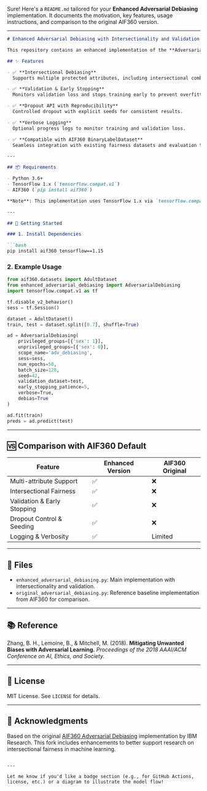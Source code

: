 Sure! Here's a `README.md` tailored for your **Enhanced Adversarial Debiasing** implementation. It documents the motivation, key features, usage instructions, and comparison to the original AIF360 version.

---

````markdown
# Enhanced Adversarial Debiasing with Intersectionality and Validation Support

This repository contains an enhanced implementation of the **Adversarial Debiasing** algorithm from [AIF360](https://github.com/IBM/AIF360), with additional support for intersectional fairness, validation-based early stopping, and improved training robustness.

## ✨ Features

- ✅ **Intersectional Debiasing**  
  Supports multiple protected attributes, including intersectional combinations (e.g., race+gender).

- ✅ **Validation & Early Stopping**  
  Monitors validation loss and stops training early to prevent overfitting.

- ✅ **Dropout API with Reproducibility**  
  Controlled dropout with explicit seeds for consistent results.

- ✅ **Verbose Logging**  
  Optional progress logs to monitor training and validation loss.

- ✅ **Compatible with AIF360 BinaryLabelDataset**  
  Seamless integration with existing fairness datasets and evaluation tools.

---

## 📦 Requirements

- Python 3.6+
- TensorFlow 1.x (`tensorflow.compat.v1`)
- AIF360 (`pip install aif360`)

**Note**: This implementation uses TensorFlow 1.x via `tensorflow.compat.v1` and disables eager execution explicitly.

---

## 🚀 Getting Started

### 1. Install Dependencies

```bash
pip install aif360 tensorflow==1.15
````

### 2. Example Usage

```python
from aif360.datasets import AdultDataset
from enhanced_adversarial_debiasing import AdversarialDebiasing
import tensorflow.compat.v1 as tf

tf.disable_v2_behavior()
sess = tf.Session()

dataset = AdultDataset()
train, test = dataset.split([0.7], shuffle=True)

ad = AdversarialDebiasing(
    privileged_groups=[{'sex': 1}],
    unprivileged_groups=[{'sex': 0}],
    scope_name='adv_debiasing',
    sess=sess,
    num_epochs=50,
    batch_size=128,
    seed=42,
    validation_dataset=test,
    early_stopping_patience=5,
    verbose=True,
    debias=True
)

ad.fit(train)
preds = ad.predict(test)
```

---

## 🆚 Comparison with AIF360 Default

| Feature                     | Enhanced Version | AIF360 Original |
| --------------------------- | ---------------- | --------------- |
| Multi-attribute Support     | ✅                | ❌               |
| Intersectional Fairness     | ✅                | ❌               |
| Validation & Early Stopping | ✅                | ❌               |
| Dropout Control & Seeding   | ✅                | ❌               |
| Logging & Verbosity         | ✅                | Limited         |

---

## 📂 Files

* `enhanced_adversarial_debiasing.py`: Main implementation with intersectionality and validation.
* `original_adversarial_debiasing.py`: Reference baseline implementation from AIF360 for comparison.

---

## 📚 Reference

Zhang, B. H., Lemoine, B., & Mitchell, M. (2018).
**Mitigating Unwanted Biases with Adversarial Learning.**
*Proceedings of the 2018 AAAI/ACM Conference on AI, Ethics, and Society.*

---

## 📖 License

MIT License. See `LICENSE` for details.

---

## 🙌 Acknowledgments

Based on the original [AIF360 Adversarial Debiasing](https://github.com/IBM/AIF360) implementation by IBM Research. This fork includes enhancements to better support research on intersectional fairness in machine learning.

```

---

Let me know if you'd like a badge section (e.g., for GitHub Actions, license, etc.) or a diagram to illustrate the model flow!
```
